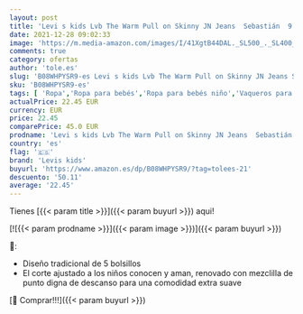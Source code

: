 ```yaml
---
layout: post
title: 'Levi s kids Lvb The Warm Pull on Skinny JN Jeans  Sebastián  9 Meses para Bebés'
date: 2021-12-28 09:02:33
image: 'https://m.media-amazon.com/images/I/41XgtB44DAL._SL500_._SL400_.jpg'
comments: true
category: ofertas
author: 'tole.es'
slug: 'B08WHPYSR9-es Levi s kids Lvb The Warm Pull on Skinny JN Jeans Sebastián...'
sku: 'B08WHPYSR9-es'
tags: [ 'Ropa','Ropa para bebés','Ropa para bebés niño','Vaqueros para bebés niño','bebés','levis kids', ]
actualPrice: 22.45 EUR
currency: EUR
price: 22.45
comparePrice: 45.0 EUR
prodname: 'Levi s kids Lvb The Warm Pull on Skinny JN Jeans  Sebastián  9 Meses para Bebés'
country: 'es'
flag: '🇪🇸'
brand: 'Levis kids'
buyurl: 'https://www.amazon.es/dp/B08WHPYSR9/?tag=tolees-21'
descuento: '50.11'
average: '22.45'
---
```


Tienes [{{< param title >}}]({{< param buyurl >}}) aqui!

[![{{< param prodname >}}]({{< param image >}})]({{< param buyurl >}})

🔎:

- Diseño tradicional de 5 bolsillos
- El corte ajustado a los niños conocen y aman, renovado con mezclilla de punto digna de descanso para una comodidad extra suave

[🛒 Comprar!!!]({{< param buyurl >}})

